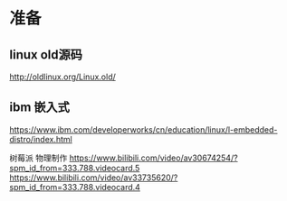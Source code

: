 # 准备

## linux old源码

<http://oldlinux.org/Linux.old/>

## ibm 嵌入式

<https://www.ibm.com/developerworks/cn/education/linux/l-embedded-distro/index.html>

树莓派 物理制作
<https://www.bilibili.com/video/av30674254/?spm_id_from=333.788.videocard.5>
<https://www.bilibili.com/video/av33735620/?spm_id_from=333.788.videocard.4>